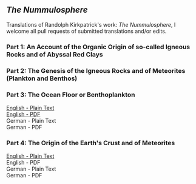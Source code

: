 ## _The Nummulosphere_

Translations of Randolph Kirkpatrick's work: _The Nummulosphere_, I welcome all pull requests of submitted translations and/or edits.

### Part 1: An Account of the Organic Origin of so-called Igneous Rocks and of Abyssal Red Clays

### Part 2: The Genesis of the Igneous Rocks and of Meteorites (Plankton and Benthos)

### Part 3: The Ocean Floor or Benthoplankton

[English - Plain Text](part-3-full-text-english.md)  
[English - PDF](https://cdn.solaranamnesis.com/RandolphKirkpatrick/Nummulosphere-Part3/kirkpatrick_nummulosphere_part3_english_latex.pdf)  
German - Plain Text  
German - PDF  

### Part 4: The Origin of the Earth's Crust and of Meteorites

[English - Plain Text](part-4-full-text-english.md)  
English - PDF  
German - Plain Text  
German - PDF  
